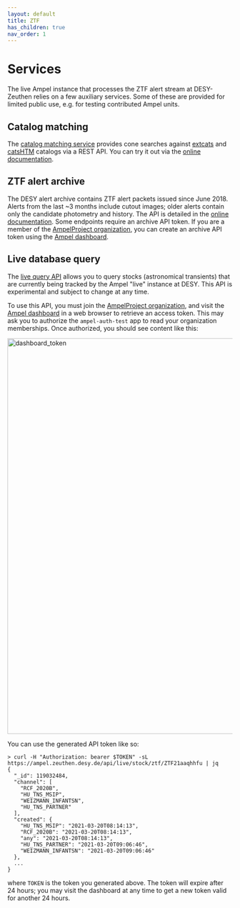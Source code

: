```yaml
---
layout: default
title: ZTF
has_children: true
nav_order: 1
---
```


# Services

The live Ampel instance that processes the ZTF alert stream at DESY-Zeuthen relies on a few auxiliary services. Some of these are provided for limited public use, e.g. for testing contributed Ampel units.

## Catalog matching

The [catalog matching service](https://github.com/AmpelProject/catalog-server) provides cone searches against [extcats](https://github.com/AmpelProject/extcats) and [catsHTM](https://github.com/maayane/catsHTM) catalogs via a REST API. You can try it out via the [online documentation](https://ampel.zeuthen.desy.de/api/catalogmatch/docs).

## ZTF alert archive

The DESY alert archive contains ZTF alert packets issued since June 2018. Alerts from the last ~3 months include cutout images; older alerts contain only the candidate photometry and history. The API is detailed in the [online documentation](https://ampel.zeuthen.desy.de/api/ztf/archive/v2/docs). Some endpoints require an archive API token. If you are a member of the [AmpelProject organization](https://github.com/AmpelProject), you can create an archive API token using the [Ampel dashboard](https://ampel.zeuthen.desy.de/live/dashboard/tokens). 

## Live database query

The [live query API](https://ampel.zeuthen.desy.de/api/live/docs) allows you to query stocks (astronomical transients) that are currently being tracked by the Ampel "live" instance at DESY. This API is experimental and subject to change at any time.

To use this API, you must join the [AmpelProject organization](https://github.com/AmpelProject), and visit the [Ampel dashboard](https://ampel.zeuthen.desy.de/live/dashboard/tokens) in a web browser to retrieve an access token. This may ask you to authorize the `ampel-auth-test` app to read your organization memberships. Once authorized, you should see content like this: 

<img width="886" alt="dashboard_token" src="https://user-images.githubusercontent.com/938705/117054597-8cec8d80-ad1a-11eb-957e-82eccb47496c.png">

You can use the generated API token like so:

```
> curl -H "Authorization: bearer $TOKEN" -sL https://ampel.zeuthen.desy.de/api/live/stock/ztf/ZTF21aaqhhfu | jq
{
  "_id": 119032484,
  "channel": [
    "RCF_2020B",
    "HU_TNS_MSIP",
    "WEIZMANN_INFANTSN",
    "HU_TNS_PARTNER"
  ],
  "created": {
    "HU_TNS_MSIP": "2021-03-20T08:14:13",
    "RCF_2020B": "2021-03-20T08:14:13",
    "any": "2021-03-20T08:14:13",
    "HU_TNS_PARTNER": "2021-03-20T09:06:46",
    "WEIZMANN_INFANTSN": "2021-03-20T09:06:46"
  },
  ...
}
```

where `TOKEN` is the token you generated above. The token will expire after 24 hours; you may visit the dashboard at any time to get a new token valid for another 24 hours.



